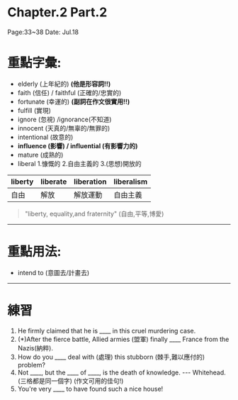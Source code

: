 # Chapter.2   Part.2   
Page:33~38  Date: Jul.18
# 重點字彙:
* elderly (上年紀的) **(他是形容詞!!)** 
* faith (信任) / faithful (正確的/忠實的)
* fortunate (幸運的) **(副詞在作文很實用!!)**
* fulfill (實現)	
* ignore (忽視) /ignorance(不知道)
* innocent (天真的/無辜的/無罪的)
* intentional (故意的)
* **influence (影響) / influential (有影響力的)**
* mature (成熟的)
* liberal 1.慷慨的 2.自由主義的 3.(思想)開放的

| liberty | liberate | liberation |liberalism|
| -------- | -------- | -------- |----|
| 自由     | 解放     | 解放運動     |自由主義|
 
> "liberty, equality,and fraternity" (自由,平等,博愛)


---
# 重點用法:
* intend to (意圖去/計畫去)


---

# 練習
1. He firmly claimed that he is ____ in this     cruel murdering case.
1. (*)After the fierce battle, Allied armies (盟軍) finally ____ France from the Nazis(納粹).
1. How do you ____ deal with (處理) this stubborn (棘手,難以應付的) problem?
1. Not ____, but the ____ of ____, is the death of knowledge.  --- Whitehead. (三格都是同一個字) (作文可用的佳句!)
1. You're very ____ to have found such a nice house!
